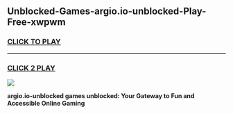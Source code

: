 
## Unblocked-Games-argio.io-unblocked-Play-Free-xwpwm
<h3>
<a href="https://premium76.site?title=argio.io-unblocked&ref=21A">CLICK TO PLAY</a></h3>
<hr>

<h3>
<a href="https://premium76.site?title=argio.io-unblocked&ref=21A">CLICK 2 PLAY</a>
  
</h3>

<a href="https://premium76.site?title=argio.io-unblocked&ref=21A"><img src="https://clearcache.store/games.png"></a>


**argio.io-unblocked games unblocked: Your Gateway to Fun and Accessible Online Gaming**
